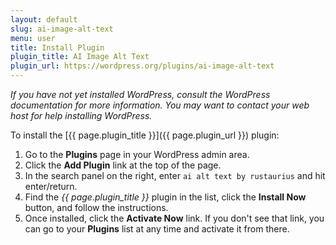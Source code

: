 ```yaml
---
layout: default
slug: ai-image-alt-text
menu: user
title: Install Plugin
plugin_title: AI Image Alt Text
plugin_url: https://wordpress.org/plugins/ai-image-alt-text
---
```

*If you have not yet installed WordPress, consult the WordPress documentation for more information. You may want to contact your web host for help installing WordPress.*

To install the [{{ page.plugin_title }}]({{ page.plugin_url }}) plugin:

1. Go to the **Plugins** page in your WordPress admin area.
2. Click the **Add Plugin** link at the top of the page.
3. In the search panel on the right, enter `ai alt text by rustaurius` and hit enter/return.
4. Find the *{{ page.plugin_title }}* plugin in the list, click the **Install Now** button, and follow the instructions.
5. Once installed, click the **Activate Now** link. If you don't see that link, you can go to your **Plugins** list at any time and activate it from there.